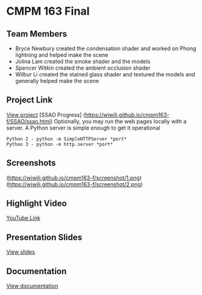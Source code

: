 # CMPM 163 Final

## Team Members
* Bryce Newbury created the condensation shader and worked on Phong lightning and helped make the scene
* Jolina Lam created the smoke shader and the models
* Spencer Witkin created the ambient occlusion shader
* Wilbur Li created the stained glass shader and textured the models and generally helped make the scene

## Project Link
[View project](https://wiwili.github.io/cmpm163-f/)
[SSAO Progress] (https://wiwili.github.io/cmpm163-f/SSAO/ssao.html)
Optionally, you may run the web pages locally with a server.
A Python server is simple enough to get it operational
```
Python 2 - python -m SimpleHTTPServer *port*
Python 3 - python -m http.server *port*
```

## Screenshots
(https://wiwili.github.io/cmpm163-f/screenshot/1.png)
(https://wiwili.github.io/cmpm163-f/screenshot/2.png)

## Highlight Video
[YouTube Link](https://youtu.be/Z4W4W9P60iE)

## Presentation Slides
[View slides](https://docs.google.com/presentation/d/1jIKMj8R52yWs9Jy8jjDALTJjzEpp80fwt9cGchZ7HWE/edit?usp=sharing)

## Documentation
[View documentation](https://docs.google.com/document/d/1nIu5bbA8nrTcdwjVog76jZZAqgXHFEcbd9aR8GbSqyc/edit?usp=sharing)
